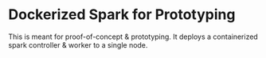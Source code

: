 # Dockerized Spark for Prototyping

This is meant for proof-of-concept & prototyping.
It deploys a containerized spark controller & worker to a single node.
